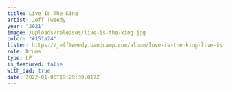 ```yaml
---
title: Live Is The King
artist: Jeff Tweedy
year: "2021"
image: /uploads/releases/live-is-the-king.jpg
color: "#151a24"
listen: https://jefftweedy.bandcamp.com/album/love-is-the-king-live-is-the-king
role: Drums
type: LP
is_featured: false
with_dad: true
date: 2022-01-06T19:29:39.017Z
---
```

